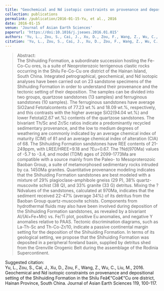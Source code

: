 ```yaml
---
title: "Geochemical and Nd isotopic constraints on provenance and depositional setting of the Shihuiding Formation in the Shilu Feâ€“Coâ€“Cu ore district, Hainan Province, South China"
collection: publications
permalink: /publication/2016-01-15-Yu, et al., 2016
date: 2016-01-15
venue: 'Journal of Asian Earth Sciences'
paperurl: 'https://doi:10.1016/j.jseaes.2016.01.015'
authors: 'Yu, L., Zou, S., Cai, J., Xu, D., Zou, F., Wang, Z., Wu, C., Liu, M.'
citation: 'Yu, L., Zou, S., Cai, J., Xu, D., Zou, F., Wang, Z., Wu, C., Liu, M., 2016. Geochemical and Nd isotopic constraints on provenance and depositional setting of the Shihuiding Formation in the Shilu Feâ€“Coâ€“Cu ore district, Hainan Province, South China. Journal of Asian Earth Sciences 119, 100-117. '
---
```


>Abstract: <br/>The Shihuiding Formation, a subordinate succession hosting the Fe-Co-Cu ores, is a suite of Neoproterozoic terrigenous clastic rocks occurring in the Shilu Fe-Co-Cu ore district of the Hainan Island, South China. Integrated petrographical, geochemical, and Nd isotopic analyses have been carried out on 23 sandstone specimens of the Shihuiding Formation in order to understand their provenance and the tectonic setting of their deposition. The samples can be divided into two groups, quartzose sandstones (13 samples) and ferruginous sandstones (10 samples). The ferruginous sandstones have average SiO2and Fetotalcontents of 77.23 wt.% and 18.09 wt.%, respectively, and this contrasts with the higher average SiO2(94.04 wt.%) and lower Fetotal(2.67 wt.%) contents of the quartzose sandstones. The bivariant Th/Sc and Zr/Sc ratios indicate a predominantly recycled sedimentary provenance, and the low to medium degrees of weathering are commonly indicated by an average chemical index of maturity (CIM) of 81 and an average chemical index of alteration (CIA) of 68. The Shihuiding Formation sandstones have REE contents of 21-249ppm, with LREE/HREE=9.18 and ?Eu=0.67. The ?Nd(970Ma) values of -5.7 to -3.4, and model (TDM) ages of 2099-1773Ma are compatible with a source mainly from the Paleo- to Mesoproterozoic Baoban Group, a suite of metamorphosed sedimentary rocks intruded by ca. 1450Ma granites. Quantitative provenance modeling indicates that the Shihuiding Formation sandstones are best modeled with a mixture of 29% plagioclase-amphibole gneiss (29 P), 38% quartz-muscovite schist (38 Q), and 33% granite (33 G) detritus. Mixing the ?Ndvalues of the sandstones, calculated at 970Ma, indicates that the sediment received 22-47% (average 34%) of its detritus from the Baoban Group quartz-muscovite schists. Components from hydrothermal fluids may also have been involved during deposition of the Shihuiding Formation sandstones, as revealed by a bivariant Al/(Al+Fe+Mn) vs. Fe/Ti plot, positive Eu anomalies, and negative Y anomalies relative to PAAS. Tectonic discrimination diagrams, such as La-Th-Sc and Th-Co-Zr/10, indicate a passive continental margin setting for the deposition of the Shihuiding Formation. In terms of its geological setting, we propose that the Shihuiding Formation was deposited in a peripheral foreland basin, supplied by detritus shed from the Grenville Orogenic Belt during the assemblage of the Rodinia Supercontinent.

Suggested citation: <br/>Yu, L., Zou, S., Cai, J., Xu, D., Zou, F., Wang, Z., Wu, C., Liu, M., 2016. Geochemical and Nd isotopic constraints on provenance and depositional setting of the Shihuiding Formation in the Shilu Feâ€“Coâ€“Cu ore district, Hainan Province, South China. Journal of Asian Earth Sciences 119, 100-117. 